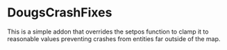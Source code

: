 # DougsCrashFixes
This is a simple addon that overrides the setpos function to clamp it to reasonable values preventing crashes from entities far outside of the map.

